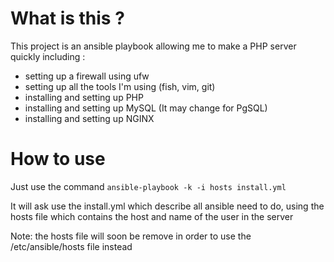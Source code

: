 # What is this ?

This project is an ansible playbook allowing me to make a PHP server quickly including :



- setting up a firewall using ufw
- setting up all the tools I'm using (fish, vim, git)
- installing and setting up PHP
- installing and setting up MySQL (It may change for PgSQL)
- installing and setting up NGINX



# How to use

Just use the command `ansible-playbook -k -i hosts install.yml`

It will ask use the install.yml which describe all ansible need to do, using the hosts file which contains the host and name of the user in the server

Note: the hosts file will soon be remove in order to use the /etc/ansible/hosts file instead
